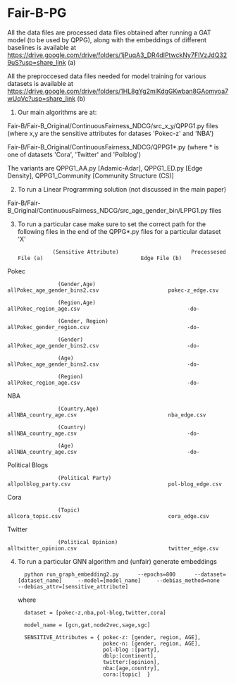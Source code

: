 # Fair-B-PG

All the data files are processed data files obtained after running a GAT model (to be used by QPPG), along with the embeddings of different baselines is available at 
https://drive.google.com/drive/folders/1jPuqA3_DR4dIPtwckNy7FIVzJdQ329uS?usp=share_link    (a)

All the preproccesed data files needed for model training for various datasets is available at 
https://drive.google.com/drive/folders/1HL8gYg2mlKdgGKwban8GAomyoa7wUqVc?usp=share_link    (b)

1. Our main algorithms are at: 

Fair-B/Fair-B_Original/ContinuousFairness_NDCG/src_x_y/QPPG1.py files (where x,y are the sensitive attributes for datases 'Pokec-z' and 'NBA') 

Fair-B/Fair-B_Original/ContinuousFairness_NDCG/QPPG1*.py (where * is one of datasets 'Cora', 'Twitter' and 'Polblog')

The variants are QPPG1_AA.py [Adamic-Adar], QPPG1_ED.py [Edge Density], QPPG1_Community [Community Structure (CS)]

2. To run a Linear Programming solution (not discussed in the main paper)

Fair-B/Fair-B_Original/ContinuousFairness_NDCG/src_age_gender_bin/LPPG1.py files 

3. To run a particular case make sure to set the correct path for the following files in the end of the QPPG*.py files for a particular dataset 'X'
 
                  (Sensitive Attribute)                       Processesed File (a)                               Edge File (b)
 Pokec
 
                    (Gender,Age)                            allPokec_age_gender_bins2.csv                      pokec-z_edge.csv
 
                    (Region,Age)                            allPokec_region_age.csv                                  -do-
                    
                    (Gender, Region)                        allPokec_gender_region.csv                               -do-
                    
                    (Gender)                                allPokec_age_gender_bins2.csv                            -do-
                    
                    (Age)                                   allPokec_age_gender_bins2.csv                            -do-
                    
                    (Region)                                allPokec_region_age.csv                                  -do- 
NBA

                    (Country,Age)                           allNBA_country_age.csv                             nba_edge.csv 

                    (Country)                               allNBA_country_age.csv                                   -do-
                    
                    (Age)                                   allNBA_country_age.csv                                   -do-

Political Blogs

                    (Political Party)                       allpolblog_party.csv                               pol-blog_edge.csv

Cora

                    (Topic)                                 allcora_topic.csv                                  cora_edge.csv

Twitter  

                    (Political Opinion)                     alltwitter_opinion.csv                             twitter_edge.csv
                    
 4. To run a particular GNN algorithm and (unfair) generate embeddings 
 
 
          python run_graph_embedding2.py      --epochs=800      --dataset=[dataset_name]     --model=[model_name]     --debias_method=none    --debias_attr=[sensitive_attribute]

    where 
    
          dataset = [pokec-z,nba,pol-blog,twitter,cora]
    
          model_name = [gcn,gat,node2vec,sage,sgc]
          
          SENSITIVE_Attributes = { pokec-z: [gender, region, AGE],
                                   pokec-n: [gender, region, AGE],
                                   pol-blog :[party],
                                   dblp:[continent],
                                   twitter:[opinion],
                                   nba:[age,country],
                                   cora:[topic]  }
